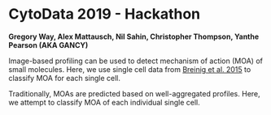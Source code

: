 # CytoData 2019 - Hackathon

**Gregory Way, Alex Mattausch, Nil Sahin, Christopher Thompson, Yanthe Pearson (AKA GANCY)**

Image-based profiling can be used to detect mechanism of action (MOA) of small molecules.
Here, we use single cell data from [Breinig et al. 2015](https://doi.org/10.15252/msb.20156400) to classify MOA for each single cell.

Traditionally, MOAs are predicted based on well-aggregated profiles.
Here, we attempt to classify MOA of each individual single cell.
